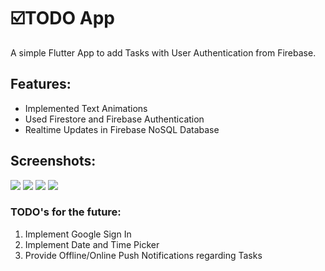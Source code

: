 # ☑️TODO App

A simple Flutter App to add Tasks with User Authentication from Firebase.

## Features:
 - Implemented Text Animations
 - Used Firestore and Firebase Authentication
 - Realtime Updates in Firebase NoSQL Database

## Screenshots:

![](./screenshots/img1.jpg)
![](./screenshots/img2.jpg)
![](./screenshots/img3.jpg)
![](./screenshots/img4.jpg)

### TODO's for the future:
1. Implement Google Sign In
2. Implement Date and Time Picker
3. Provide Offline/Online Push Notifications regarding Tasks 



